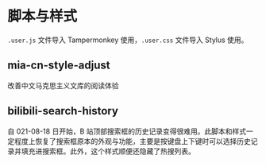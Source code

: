 # 脚本与样式

`.user.js` 文件导入 Tampermonkey 使用，`.user.css` 文件导入 Stylus 使用。

## mia-cn-style-adjust

改善中文马克思主义文库的阅读体验

## bilibili-search-history

自 021-08-18 日开始，B 站顶部搜索框的历史记录变得很难用。此脚本和样式一定程度上恢复了搜索框原本的外观与功能，主要是按键盘上下键时可以选择历史记录并填充进搜索框。此外，这个样式顺便还隐藏了热搜列表。
